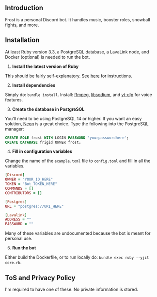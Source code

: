 ## Introduction

Frost is a personal Discord bot. It handles music, booster roles, snowball fights, and more.

## Installation

At least Ruby version 3.3, a PostgreSQL database, a LavaLink node, and Docker (optional) is needed to run the bot.

1. **Install the latest version of Ruby**

This should be fairly self-explanatory. See [here](https://www.ruby-lang.org/en/documentation/installation/) for instructions.

2. **Install dependencies**

Simply do: `bundle install`. Install: [ffmpeg](https://www.ffmpeg.org/download.html), [libsodium](https://github.com/shardlab/discordrb/wiki/Installing-libsodium), and [yt-dlp](https://github.com/yt-dlp/yt-dlp) for voice features.

3. **Create the database in PostgreSQL**

You'll need to be using PostgreSQL 14 or higher. If you want an easy solution, [Neon](https://neon.tech/home) is a great choice. Type the following
into the PostgreSQL manager:

```sql
CREATE ROLE frost WITH LOGIN PASSWORD 'yourpasswordhere';
CREATE DATABASE frigid OWNER frost;
```

4. **Fill in configuration variables**

Change the name of the `example.toml` file to `config.toml` and fill in all the variables.

```ruby
[Discord]
OWNER = "YOUR_ID_HERE"
TOKEN = "Bot TOKEN_HERE"
COMMANDS = []
CONTRIBUTORS = []

[Postgres]
URL = "postgres://URI_HERE"

[Lavalink]
ADDRESS = ""
PASSWORD = ""
```

Many of these variables are undocumented because the bot is meant for personal use.

5. **Run the bot**

Either build the Dockerfile, or to run locally do: `bundle exec ruby --yjit core.rb`.

## ToS and Privacy Policy

I'm required to have one of these. No private information is stored.
